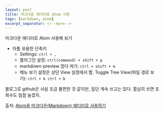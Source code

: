 ```yaml
---
layout: post
title: 마크다운 에디터로 Atom 사용
tags: [markdown, atom]
excerpt_separator: <!--more-->
---
```

마크다운 에디터로 Atom 사용해 보기<!--more-->

- 아톰 유용한 단축키
  - Settings: `ctrl + ,`
  - 플러그인 설정: `ctrl(command) + shift + p`
  - markdown-preview 껐다 켜기: `ctrl + shift + m`
  - 메뉴 보기 설정은 상단 View 설정에서 함. Toggle Tree View(파일 경로 보기): `ctrl + k ctrl + b`

블로그로 github은 사실 조금 불편한 것 같지만, 일단 계속 쓰고는 있다.
열심히 쓰면 조회수도 점점 늘겠지.

출처: [Atom을 마크다운(Markdown) 에디터로 사용하기](https://futurecreator.github.io/2016/06/14/atom-as-markdown-editor/)
